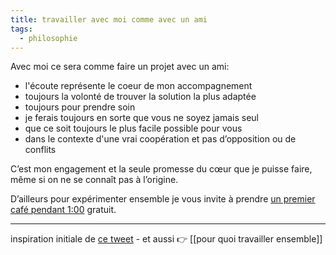 ```yaml
---
title: travailler avec moi comme avec un ami
tags:
  - philosophie
---
```

Avec moi ce sera comme faire un projet avec un ami:

-   l'écoute représente le coeur de mon accompagnement
-   toujours la volonté de trouver la solution la plus adaptée
-   toujours pour prendre soin 
-   je ferais toujours en sorte que vous ne soyez jamais seul
-   que ce soit toujours le plus facile possible pour vous
-   dans le contexte d'une vrai coopération et pas d’opposition ou de conflits 

C’est mon engagement et la seule promesse du cœur que je puisse faire, même si on ne se connaît pas à l’origine. 

D’ailleurs pour expérimenter ensemble je vous invite à prendre [un premier café pendant 1:00](https://liut.me/contact) gratuit.

---
inspiration initiale de [ce tweet]([https://twitter.com/georgesilverman/status/1607807423158304770?s=46&t=UhvGz8saGs94kuncss5YyQ](https://twitter.com/georgesilverman/status/1607807423158304770?s=46&t=UhvGz8saGs94kuncss5YyQ)) - et aussi 👉 [[pour quoi travailler ensemble]]